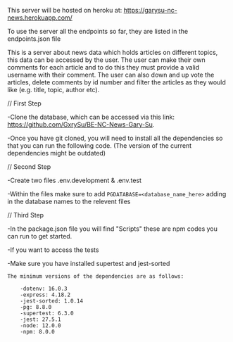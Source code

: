 This server will be hosted on heroku at: https://garysu-nc-news.herokuapp.com/

To use the server all the endpoints so far, they are listed in the endpoints.json file

This is a server about news data which holds articles on different topics, this data can be accessed by the user. The user can make their own comments for each article and to do this they must provide a valid username with their comment. The user can also down and up vote the articles, delete comments by id number and filter the articles as they would like (e.g. title, topic, author  etc).

// First Step 

-Clone the database, which can be accessed via this link: https://github.com/GxrySu/BE-NC-News-Gary-Su.

-Once you have git cloned, you will need to install all the dependencies so that you can run the following code. (The version of the current dependencies might be outdated)

// Second Step

-Create two files .env.development & .env.test

-Within the files make sure to add `PGDATABASE=<database_name_here>` adding in the database names to the relevent files

// Third Step

-In the package.json file you will find "Scripts" these are npm codes you can run to get started.

-If you want to access the tests

-Make sure you have installed supertest and jest-sorted

    The minimum versions of the dependencies are as follows: 

        -dotenv: 16.0.3
        -express: 4.18.2
        -jest-sorted: 1.0.14
        -pg: 8.8.0
        -supertest: 6.3.0
        -jest: 27.5.1
        -node: 12.0.0
        -npm: 8.0.0